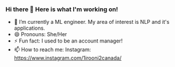 ### Hi there 👋 Here is what I'm working on!

- 🔭 I’m currently a ML engineer. My area of interest is NLP and it's applications.
- 😄 Pronouns: She/Her
- ⚡ Fun fact: I used to be an account manager!
- 📫 How to reach me: Instagram: https://www.instagram.com/1irooni2canada/

